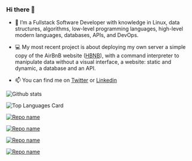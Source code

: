 ### Hi there 👋 

- 🔭 I’m a Fullstack Software Developer with knowledge in Linux, data structures, algorithms, low-level programming languages, high-level modern languages, databases, APIs, and DevOps.

- 💻 My most recent project is about deploying my own server a simple copy of the AirBnB website ([HBNB](https://github.com/Sofiag8/AirBnB_clone_v3)), with a command interpreter to manipulate data without a visual interface, a website: static and dynamic, a database and an API. 

- 📫 You can find me on [Twitter](https://twitter.com/Sofiiagarca) or [Linkedin](https://www.linkedin.com/in/dianasofiagarciac/)

![Github stats](https://github-readme-stats.vercel.app/api?username=Sofiag8&theme=dark&show_icons=true)

![Top Languages Card](https://github-readme-stats.vercel.app/api/top-langs/?username=Sofiag8&layout=compact&theme=dark)

[![Repo name](https://github-readme-stats.vercel.app/api/pin/?username=Sofiag8&repo=AirBnB_clone_v3&show_owner=true&layout=compact&theme=dark)](https://github.com/Sofiag8/AirBnB_clone_v3)

[![Repo name](https://github-readme-stats.vercel.app/api/pin/?username=Sofiag8&repo=monty&show_owner=true&layout=compact&theme=dark)](https://github.com/Sofiag8/monty)

[![Repo name](https://github-readme-stats.vercel.app/api/pin/?username=Sofiag8&repo=holbertonschool-low_level_programming&show_owner=true&layout=compact&theme=dark)](https://github.com/Sofiag8/holbertonschool-low_level_programming)

[![Repo name](https://github-readme-stats.vercel.app/api/pin/?username=Sofiag8&repo=holbertonschool-higher_level_programming&show_owner=true&layout=compact&theme=dark)](https://github.com/Sofiag8/holbertonschool-higher_level_programming)
